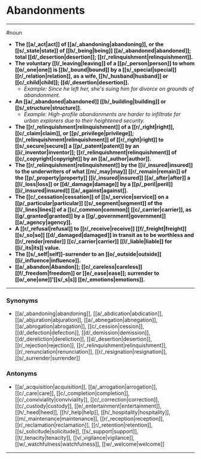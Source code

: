 # Abandonments
---
#noun
- **The [[a/_act|act]] of [[a/_abandoning|abandoning]], or the [[s/_state|state]] of [[b/_being|being]] [[a/_abandoned|abandoned]]; total [[d/_desertion|desertion]]; [[r/_relinquishment|relinquishment]].**
- **The voluntary [[l/_leaving|leaving]] of a [[p/_person|person]] to whom [[o/_one|one]] is [[b/_bound|bound]] by a [[s/_special|special]] [[r/_relation|relation]], as a wife, [[h/_husband|husband]] or [[c/_child|child]]; [[d/_desertion|desertion]].**
	- _Example: Since he left her, she's suing him for divorce on grounds of abandonment._
- **An [[a/_abandoned|abandoned]] [[b/_building|building]] or [[s/_structure|structure]].**
	- _Example: High-profile abandonments are harder to infiltrate for urban explorers due to their heightened security._
- **The [[r/_relinquishment|relinquishment]] of a [[r/_right|right]], [[c/_claim|claim]], or [[p/_privilege|privilege]]; [[r/_relinquishment|relinquishment]] of [[r/_right|right]] to [[s/_secure|secure]] a [[p/_patent|patent]] by an [[i/_inventor|inventor]]; [[r/_relinquishment|relinquishment]] of [[c/_copyright|copyright]] by an [[a/_author|author]].**
- **The [[r/_relinquishment|relinquishment]] by the [[i/_insured|insured]] to the underwriters of what [[m/_may|may]] [[r/_remain|remain]] of the [[p/_property|property]] [[i/_insured|insured]] [[a/_after|after]] a [[l/_loss|loss]] or [[d/_damage|damage]] by a [[p/_peril|peril]] [[i/_insured|insured]] [[a/_against|against]].**
- **The [[c/_cessation|cessation]] of [[s/_service|service]] on a [[p/_particular|particular]] [[s/_segment|segment]] of the [[l/_lines|lines]] of a [[c/_common|common]] [[c/_carrier|carrier]], as [[g/_granted|granted]] by a [[g/_government|government]] [[a/_agency|agency]].**
- **A [[r/_refusal|refusal]] to [[r/_receive|receive]] [[f/_freight|freight]] [[s/_so|so]] [[d/_damaged|damaged]] in transit as to be worthless and [[r/_render|render]] [[c/_carrier|carrier]] [[l/_liable|liable]] for [[i/_its|its]] value.**
- **The [[s/_self|self]]-surrender to an [[o/_outside|outside]] [[i/_influence|influence]].**
- **[[a/_abandon|Abandon]]; [[c/_careless|careless]] [[f/_freedom|freedom]] or [[e/_ease|ease]]; surrender to [[o/_one|one]]'[[s/_s|s]] [[e/_emotions|emotions]].**
---
### Synonyms
- [[a/_abandoning|abandoning]], [[a/_abdication|abdication]], [[a/_abjuration|abjuration]], [[a/_abnegation|abnegation]], [[a/_abrogation|abrogation]], [[c/_cession|cession]], [[d/_defection|defection]], [[d/_demission|demission]], [[d/_dereliction|dereliction]], [[d/_desertion|desertion]], [[r/_rejection|rejection]], [[r/_relinquishment|relinquishment]], [[r/_renunciation|renunciation]], [[r/_resignation|resignation]], [[s/_surrender|surrender]]
### Antonyms
- [[a/_acquisition|acquisition]], [[a/_arrogation|arrogation]], [[c/_care|care]], [[c/_completion|completion]], [[c/_conviviality|conviviality]], [[c/_correction|correction]], [[c/_custody|custody]], [[e/_entertainment|entertainment]], [[h/_heed|heed]], [[h/_help|help]], [[h/_hospitality|hospitality]], [[m/_maintenance|maintenance]], [[r/_reception|reception]], [[r/_reclamation|reclamation]], [[r/_retention|retention]], [[s/_solicitude|solicitude]], [[s/_support|support]], [[t/_tenacity|tenacity]], [[v/_vigilance|vigilance]], [[w/_watchfulness|watchfulness]], [[w/_welcome|welcome]]
---
